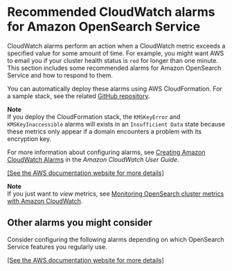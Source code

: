 # Recommended CloudWatch alarms for Amazon OpenSearch Service<a name="cloudwatch-alarms"></a>

CloudWatch alarms perform an action when a CloudWatch metric exceeds a specified value for some amount of time\. For example, you might want AWS to email you if your cluster health status is `red` for longer than one minute\. This section includes some recommended alarms for Amazon OpenSearch Service and how to respond to them\.

You can automatically deploy these alarms using AWS CloudFormation\. For a sample stack, see the related [GitHub repository](https://github.com/ev2900/OpenSearch_CloudWatch_Alarms)\.

**Note**  
If you deploy the CloudFormation stack, the `KMSKeyError` and `KMSKeyInaccessible` alarms will exists in an `Insufficient Data` state because these metrics only appear if a domain encounters a problem with its encryption key\.

For more information about configuring alarms, see [Creating Amazon CloudWatch Alarms](https://docs.aws.amazon.com/AmazonCloudWatch/latest/monitoring/AlarmThatSendsEmail.html) in the *Amazon CloudWatch User Guide*\.

[\[See the AWS documentation website for more details\]](http://docs.aws.amazon.com/opensearch-service/latest/developerguide/cloudwatch-alarms.html)

**Note**  
If you just want to *view* metrics, see [Monitoring OpenSearch cluster metrics with Amazon CloudWatch](managedomains-cloudwatchmetrics.md)\.

## Other alarms you might consider<a name="cw-alarms-additional"></a>

Consider configuring the following alarms depending on which OpenSearch Service features you regularly use\. 

[\[See the AWS documentation website for more details\]](http://docs.aws.amazon.com/opensearch-service/latest/developerguide/cloudwatch-alarms.html)